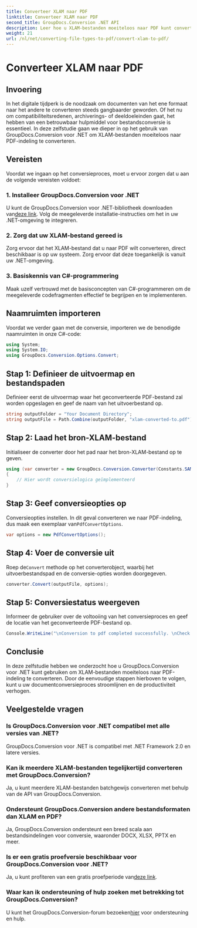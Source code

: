 ```yaml
---
title: Converteer XLAM naar PDF
linktitle: Converteer XLAM naar PDF
second_title: GroupDocs.Conversion .NET API
description: Leer hoe u XLAM-bestanden moeiteloos naar PDF kunt converteren met GroupDocs.Conversion voor .NET. Volg onze stapsgewijze handleiding voor een naadloze documentconversie.
weight: 21
url: /nl/net/converting-file-types-to-pdf/convert-xlam-to-pdf/
---
```


# Converteer XLAM naar PDF

## Invoering
In het digitale tijdperk is de noodzaak om documenten van het ene formaat naar het andere te converteren steeds gangbaarder geworden. Of het nu om compatibiliteitsredenen, archiverings- of deeldoeleinden gaat, het hebben van een betrouwbaar hulpmiddel voor bestandsconversie is essentieel. In deze zelfstudie gaan we dieper in op het gebruik van GroupDocs.Conversion voor .NET om XLAM-bestanden moeiteloos naar PDF-indeling te converteren.
## Vereisten
Voordat we ingaan op het conversieproces, moet u ervoor zorgen dat u aan de volgende vereisten voldoet:
### 1. Installeer GroupDocs.Conversion voor .NET
 U kunt de GroupDocs.Conversion voor .NET-bibliotheek downloaden van[deze link](https://releases.groupdocs.com/conversion/net/). Volg de meegeleverde installatie-instructies om het in uw .NET-omgeving te integreren.
### 2. Zorg dat uw XLAM-bestand gereed is
Zorg ervoor dat het XLAM-bestand dat u naar PDF wilt converteren, direct beschikbaar is op uw systeem. Zorg ervoor dat deze toegankelijk is vanuit uw .NET-omgeving.
### 3. Basiskennis van C#-programmering
Maak uzelf vertrouwd met de basisconcepten van C#-programmeren om de meegeleverde codefragmenten effectief te begrijpen en te implementeren.

## Naamruimten importeren
Voordat we verder gaan met de conversie, importeren we de benodigde naamruimten in onze C#-code:
```csharp
using System;
using System.IO;
using GroupDocs.Conversion.Options.Convert;
```

## Stap 1: Definieer de uitvoermap en bestandspaden
Definieer eerst de uitvoermap waar het geconverteerde PDF-bestand zal worden opgeslagen en geef de naam van het uitvoerbestand op.
```csharp
string outputFolder = "Your Document Directory";
string outputFile = Path.Combine(outputFolder, "xlam-converted-to.pdf");
```
## Stap 2: Laad het bron-XLAM-bestand
Initialiseer de converter door het pad naar het bron-XLAM-bestand op te geven.
```csharp
using (var converter = new GroupDocs.Conversion.Converter(Constants.SAMPLE_XLAM))
{
    // Hier wordt conversielogica geïmplementeerd
}
```
## Stap 3: Geef conversieopties op
 Conversieopties instellen. In dit geval converteren we naar PDF-indeling, dus maak een exemplaar van`PdfConvertOptions`.
```csharp
var options = new PdfConvertOptions();
```
## Stap 4: Voer de conversie uit
 Roep de`Convert` methode op het converterobject, waarbij het uitvoerbestandspad en de conversie-opties worden doorgegeven.
```csharp
converter.Convert(outputFile, options);
```
## Stap 5: Conversiestatus weergeven
Informeer de gebruiker over de voltooiing van het conversieproces en geef de locatie van het geconverteerde PDF-bestand op.
```csharp
Console.WriteLine("\nConversion to pdf completed successfully. \nCheck output in {0}", outputFolder);
```

## Conclusie
In deze zelfstudie hebben we onderzocht hoe u GroupDocs.Conversion voor .NET kunt gebruiken om XLAM-bestanden moeiteloos naar PDF-indeling te converteren. Door de eenvoudige stappen hierboven te volgen, kunt u uw documentconversieproces stroomlijnen en de productiviteit verhogen.
## Veelgestelde vragen
### Is GroupDocs.Conversion voor .NET compatibel met alle versies van .NET?
GroupDocs.Conversion voor .NET is compatibel met .NET Framework 2.0 en latere versies.
### Kan ik meerdere XLAM-bestanden tegelijkertijd converteren met GroupDocs.Conversion?
Ja, u kunt meerdere XLAM-bestanden batchgewijs converteren met behulp van de API van GroupDocs.Conversion.
### Ondersteunt GroupDocs.Conversion andere bestandsformaten dan XLAM en PDF?
Ja, GroupDocs.Conversion ondersteunt een breed scala aan bestandsindelingen voor conversie, waaronder DOCX, XLSX, PPTX en meer.
### Is er een gratis proefversie beschikbaar voor GroupDocs.Conversion voor .NET?
 Ja, u kunt profiteren van een gratis proefperiode van[deze link](https://releases.groupdocs.com/).
### Waar kan ik ondersteuning of hulp zoeken met betrekking tot GroupDocs.Conversion?
 U kunt het GroupDocs.Conversion-forum bezoeken[hier](https://forum.groupdocs.com/c/conversion/11) voor ondersteuning en hulp.